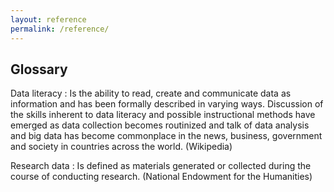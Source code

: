 ```yaml
---
layout: reference
permalink: /reference/
---
```


## Glossary

Data literacy
: Is the ability to read, create and communicate data as information and has been formally described in varying ways. Discussion of the skills inherent to data literacy and possible instructional methods have emerged as data collection becomes routinized and talk of data analysis and big data has become commonplace in the news, business, government and society in countries across the world. (Wikipedia)

Research data
: Is defined as materials generated or collected during the course of conducting research. (National Endowment for the Humanities)
